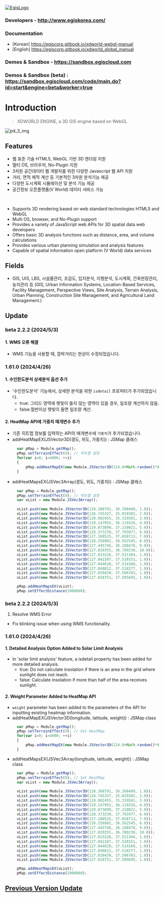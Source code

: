 [![EgisLogo](https://user-images.githubusercontent.com/82925313/160987075-ce7eada9-91ca-4b72-beb6-396e142f90a2.png)](http://www.egiskorea.com/)

### Developers - http://www.egiskorea.com/
### Documentation
  * [Korean] https://egiscorp.gitbook.io/xdworld-webgl-manual
  * [English] https://egiscorp.gitbook.io/xdworld_global_manual
### Demos & Sandbox - https://sandbox.egiscloud.com
### Demos & Sandbox (beta) : https://sandbox.egiscloud.com/code/main.do?id=start&engine=beta&worker=true

# Introduction

> XDWORLD ENGINE, a 3D GIS engine based on WebGL

![pd_3_img](https://user-images.githubusercontent.com/82925313/160986727-f473c308-7881-4342-8c08-e31566d93a3b.png)

## Features
-   웹 표준 기술 HTML5, WebGL 기반 3D 렌더링 지원
-   멀티 OS, 브라우저, No-Plugin 지원
-   3차원 공간데이터 웹 개발자를 위한 다양한 Javascript 웹 API 지원
-   거리, 면적 체적 계산 등 기본적인 3차원 분석기능 제공
-   다양한 도시계획 시뮬레이션 및 분석 기능 제공
-   공간정보 오픈플랫폼(V World) 데이터 서비스 가능
<br>

-   Supports 3D rendering based on web standard technologies HTML5 and WebGL
-   Multi OS, browser, and No-Plugin support
-   Provides a variety of JavaScript web APIs for 3D spatial data web developers
-   Offers basic 3D analysis functions such as distance, area, and volume calculations
-   Provides various urban planning simulation and analysis features
-   Capable of spatial information open platform (V World) data services

## Fields

-   GIS, UIS, LBS, 시설물관리, 조감도, 입지분석, 지형분석, 도시계획, 건축현장관리, 농지관리 등
(GIS, Urban Information Systems, Location-Based Services, Facility Management, Perspective Views, Site Analysis, Terrain Analysis, Urban Planning, Construction Site Management, and Agricultural Land Management.)

## Update

### beta 2.2.2 (2024/5/3)

#### 1. WMS 오류 해결
  * WMS 기능을 사용할 때, 깜박거리는 현상이 수정되었습니다.

### 1.61.0 (2024/4/26)

#### 1. 수인한도분석 상세분석 옵션 추가
  * '수인한도분석' 기능에서, 상세한 분석을 위한 `isdetail` 프로퍼티가 추가되었습니다.
    * true: 그리드 영역에 햇빛이 들지 않는 영역이 있을 경우, 일조량 계산하지 않음.
    * false:절반이상 햇빛이 들면 일조량 계산.

#### 2. HeatMap API에 가중치 매개변수 추가
  - 기존 히트맵 정보를 입력하는 API의 매개변수에 `가중치`가 추가되었습니다.
  - addHeatMapEX(JSVector3D(경도, 위도, 가중치)) : JSMap 클래스
    ```javascript
      var pMap = Module.getMap();
      pMap.setTerrainEffect(9); // 히트맵 설정
      for(var i=0; i<4000; ++i)
      {
          pMap.addHeatMapEX(new Module.JSVector3D(124.0+Math.random()*8.0, 34.0+Math.random()*6.0, 1.0));
      }
    ```
  - addHeatMapsEX(JSVec3Array(경도, 위도, 가중치)) : JSMap 클래스
    ```javascript
      var pMap = Module.getMap();
      pMap.setTerrainEffect(9); // 히트맵 설정
      var vList = new Module.JSVec3Array();
        
      vList.push(new Module.JSVector3D(128.388791, 36.398409, 1.0));
      vList.push(new Module.JSVector3D(126.745337, 35.019302, 2.0));
      vList.push(new Module.JSVector3D(128.902455, 35.319581, 3.0));
      vList.push(new Module.JSVector3D(129.147955, 36.119326, 4.0));
      vList.push(new Module.JSVector3D(129.073899, 37.210022, 5.0));
      vList.push(new Module.JSVector3D(128.373239, 37.765977, 6.0));
      vList.push(new Module.JSVector3D(127.108525, 37.658713, 7.0));
      vList.push(new Module.JSVector3D(126.256902, 36.562545, 8.0));
      vList.push(new Module.JSVector3D(127.445746, 36.108470, 9.0));
      vList.push(new Module.JSVector3D(127.820355, 36.789230, 10.0));
      vList.push(new Module.JSVector3D(127.033226, 37.521304, 1.0));
      vList.push(new Module.JSVector3D(127.042107, 37.520151, 1.0));
      vList.push(new Module.JSVector3D(127.044620, 37.514160, 1.0));
      vList.push(new Module.JSVector3D(127.048812, 37.518277, 1.0));
      vList.push(new Module.JSVector3D(127.030439, 37.506783, 1.0));
      vList.push(new Module.JSVector3D(127.028751, 37.505695, 1.0));

      pMap.addHeatMapsEX(vList);
      pMap.setEffectDistance(2000000);
    ```

### beta 2.2.2 (2024/5/3)

1. Resolve WMS Error
  * Fix blinking issue when using WMS functionality.

### 1.61.0 (2024/4/26)

#### 1. Detailed Analysis Option Added to Solar Limit Analysis
  * In 'solar limit analysis' feature, a isdetail property has been added for more detailed analysis.
    * true: Do not calculate insolation if there is an area in the grid where sunlight does not reach.
    * false: Calculate insolation if more than half of the area receives sunlight.

#### 2. Weight Parameter Added to HeatMap API
  - `weight` parameter has been added to the parameters of the API for inputting existing heatmap information.
  - addHeatMapEX(JSVector3D(longitude, latitude, weight)) : JSMap class
    ```javascript
      var pMap = Module.getMap();
      pMap.setTerrainEffect(9); // Set HeatMap
      for(var i=0; i<4000; ++i)
      {
          pMap.addHeatMapEX(new Module.JSVector3D(124.0+Math.random()*8.0, 34.0+Math.random()*6.0, 1.0));
      }
    ```
  - addHeatMapsEX(JSVec3Array(longitude, latitude, weight)) : JSMap class
    ```javascript
      var pMap = Module.getMap();
      pMap.setTerrainEffect(9); // Set HeatMap
      var vList = new Module.JSVec3Array();
        
      vList.push(new Module.JSVector3D(128.388791, 36.398409, 1.0));
      vList.push(new Module.JSVector3D(126.745337, 35.019302, 2.0));
      vList.push(new Module.JSVector3D(128.902455, 35.319581, 3.0));
      vList.push(new Module.JSVector3D(129.147955, 36.119326, 4.0));
      vList.push(new Module.JSVector3D(129.073899, 37.210022, 5.0));
      vList.push(new Module.JSVector3D(128.373239, 37.765977, 6.0));
      vList.push(new Module.JSVector3D(127.108525, 37.658713, 7.0));
      vList.push(new Module.JSVector3D(126.256902, 36.562545, 8.0));
      vList.push(new Module.JSVector3D(127.445746, 36.108470, 9.0));
      vList.push(new Module.JSVector3D(127.820355, 36.789230, 10.0));
      vList.push(new Module.JSVector3D(127.033226, 37.521304, 1.0));
      vList.push(new Module.JSVector3D(127.042107, 37.520151, 1.0));
      vList.push(new Module.JSVector3D(127.044620, 37.514160, 1.0));
      vList.push(new Module.JSVector3D(127.048812, 37.518277, 1.0));
      vList.push(new Module.JSVector3D(127.030439, 37.506783, 1.0));
      vList.push(new Module.JSVector3D(127.028751, 37.505695, 1.0));

      pMap.addHeatMapsEX(vList);
      pMap.setEffectDistance(2000000);
    ```

## [Previous Version Update](https://egiscorp.gitbook.io/xdworld-webgl-manual/release)
